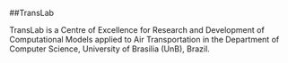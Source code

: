 ##TransLab

TransLab is a Centre of Excellence for Research and Development of Computational Models applied to Air Transportation in the Department of Computer Science, University of Brasilia (UnB), Brazil.


<!---
- 👋 Hi, I’m @LiWeigangBR
- 👀 I’m interested in Artificial Inteligence.
- 🌱 I’m currently learning Machine Learning for Natural Language Processing.
- 💞️ I’m looking to collaborate on NLP.
- 📫 How to reach me weigang@unb.br


LiWeigangBR/LiWeigangBR is a ✨ special ✨ repository because its `README.md` (this file) appears on your GitHub profile.
You can click the Preview link to take a look at your changes.
--->
